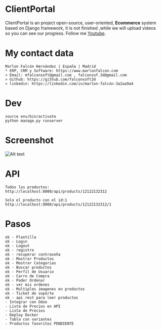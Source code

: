 # ClientPortal

ClientPortal is an project open-source, user-oriented, **Ecommerce** system based on Django framework, it is not finished ,while we will upload videos so you can see our progress. Follow me [Youtube](https://www.youtube.com/channel/UCM93kgnjXu393jgKjjSkUjQ).

# My contact data
```
Marlon Falcón Hernández | España | Madrid
* ERP, CRM y Software: https://www.marlonfalcon.com
» Email: mfalconsoft@gmail.com , falconsof.3d@gmail.com
» Github: https://github.com/falconsoft3d
» linkedin: https://linkedin.com/in/marlon-falcón-3a2aa9a4
```

# Dev
```
source env/bin/activate
python manage.py runserver
```

# Screenshot
![Alt text](https://github.com/falconsoft3d/pyerp/blob/master/marketing/screenshot_pyerp_1.png?raw=true "Ynext")

# API
```
Todos los productos:
http://localhost:8000/api/products/12122132312

Solo el producto con el id:1
http://localhost:8000/api/products/12122132312/1
```

# Pasos
```
ok - Plantilla
ok - Login
ok - Logout
ok - registro
ok - recuperar contraseña
ok - Mostrar Productos
ok - Mostrar Categorias
ok - Buscar productos
ok - Perfil de Usuario
ok - Carro de Compra
ok - Poder Ordenar
ok - ver mis ordenes
ok - Multiples imagenes en productos
ok - Ticket de soporte
ok - api rest para leer productos
- Integrar con Odoo
- Lista de Precios en API
- Lista de Precios
- Deploy Docker
- Tabla con variantes
- Productos favoritos PENDIENTE
```


